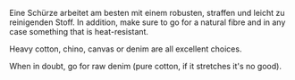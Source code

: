 Eine Schürze arbeitet am besten mit einem robusten, straffen und leicht zu reinigenden Stoff. In addition, make sure to go for a natural fibre and in any case something that is heat-resistant.

Heavy cotton, chino, canvas or denim are all excellent choices.

When in doubt, go for raw denim (pure cotton, if it stretches it's no good).
